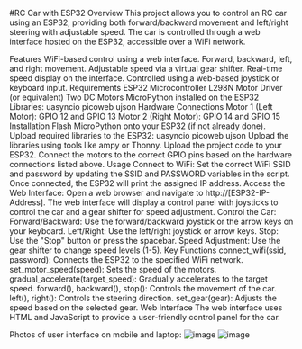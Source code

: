 #RC Car with ESP32
Overview
This project allows you to control an RC car using an ESP32, providing both forward/backward movement and left/right steering with adjustable speed. The car is controlled through a web interface hosted on the ESP32, accessible over a WiFi network.

Features
WiFi-based control using a web interface.
Forward, backward, left, and right movement.
Adjustable speed via a virtual gear shifter.
Real-time speed display on the interface.
Controlled using a web-based joystick or keyboard input.
Requirements
ESP32 Microcontroller
L298N Motor Driver (or equivalent)
Two DC Motors
MicroPython installed on the ESP32
Libraries:
uasyncio
picoweb
ujson
Hardware Connections
Motor 1 (Left Motor): GPIO 12 and GPIO 13
Motor 2 (Right Motor): GPIO 14 and GPIO 15
Installation
Flash MicroPython onto your ESP32 (if not already done).
Upload required libraries to the ESP32:
uasyncio
picoweb
ujson Upload the libraries using tools like ampy or Thonny.
Upload the project code to your ESP32.
Connect the motors to the correct GPIO pins based on the hardware connections listed above.
Usage
Connect to WiFi:
Set the correct WiFi SSID and password by updating the SSID and PASSWORD variables in the script.
Once connected, the ESP32 will print the assigned IP address.
Access the Web Interface:
Open a web browser and navigate to http://[ESP32-IP-Address].
The web interface will display a control panel with joysticks to control the car and a gear shifter for speed adjustment.
Control the Car:
Forward/Backward: Use the forward/backward joystick or the arrow keys on your keyboard.
Left/Right: Use the left/right joystick or arrow keys.
Stop: Use the "Stop" button or press the spacebar.
Speed Adjustment: Use the gear shifter to change speed levels (1-5).
Key Functions
connect_wifi(ssid, password): Connects the ESP32 to the specified WiFi network.
set_motor_speed(speed): Sets the speed of the motors.
gradual_accelerate(target_speed): Gradually accelerates to the target speed.
forward(), backward(), stop(): Controls the movement of the car.
left(), right(): Controls the steering direction.
set_gear(gear): Adjusts the speed based on the selected gear.
Web Interface
The web interface uses HTML and JavaScript to provide a user-friendly control panel for the car.

Photos of user interface on mobile and laptop:
![image](https://github.com/user-attachments/assets/dcc75bc8-6f3e-4fff-9ea0-a50405486602)
![image](https://github.com/user-attachments/assets/0193cd1b-df1a-4233-88ea-867af268b3a0)

